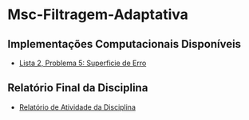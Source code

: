# Msc-Filtragem-Adaptativa

## Implementações Computacionais Disponíveis

- [Lista 2, Problema 5: Superficie de Erro](https://github.com/KennethBenicio/Msc-Filtragem-Adaptativa/blob/main/Codigos/L2Q5.m)

## Relatório Final da Disciplina
- [Relatório de Atividade da Disciplina](https://github.com/KennethBenicio/Msc-Filtragem-Adaptativa/blob/main/Listas/manuscript.pdf)
